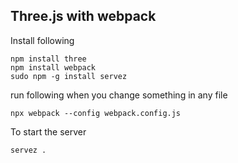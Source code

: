 ## Three.js with webpack

Install following

```
npm install three
npm install webpack
sudo npm -g install servez
```

run following when you change something in any file

```
npx webpack --config webpack.config.js
```
To start the server

```
servez .
```
